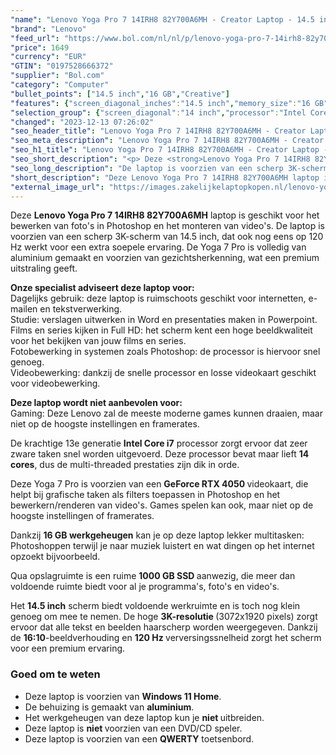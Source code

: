 ```yaml
---
"name": "Lenovo Yoga Pro 7 14IRH8 82Y700A6MH - Creator Laptop - 14.5 inch - 120 Hz"
"brand": "Lenovo"
"feed_url": "https://www.bol.com/nl/nl/p/lenovo-yoga-pro-7-14irh8-82y700a6mh-creator-laptop-14-5-inch-120-hz/9300000151986257"
"price": 1649
"currency": "EUR"
"GTIN": "0197528666372"
"supplier": "Bol.com"
"category": "Computer"
"bullet_points": ["14.5 inch","16 GB","Creative"]
"features": {"screen_diagonal_inches":"14.5 inch","memory_size":"16 GB","purpose_laptop":"Creative"}
"selection_group": {"screen_diagonal":"14 inch","processor":"Intel Core i7","changed_price_past_3_days":false,"product_family":"Yoga"}
"changed": "2023-12-13 07:26:02"
"seo_header_title": "Lenovo Yoga Pro 7 14IRH8 82Y700A6MH - Creator Laptop - 14.5 inch - 120 Hz"
"seo_meta_description": "Lenovo Yoga Pro 7 14IRH8 82Y700A6MH - Creator Laptop - 14.5 inch - 120 Hz"
"seo_h1_title": "Lenovo Yoga Pro 7 14IRH8 82Y700A6MH - Creator Laptop - 14.5 inch - 120 Hz"
"seo_short_description": "<p> Deze <strong>Lenovo Yoga Pro 7 14IRH8 82Y700A6MH</strong> laptop is geschikt voor het bewerken van foto's in Photoshop en het monteren van video's."
"seo_long_description": "De laptop is voorzien van een scherp 3K-scherm van 14. 5 inch, dat ook nog eens op 120 Hz werkt voor een extra soepele ervaring. De Yoga 7 Pro is volledig van aluminium gemaakt en voorzien van gezichtsherkenning, wat een premium uitstraling geeft. </p> <p> <strong>Onze specialist adviseert deze laptop voor:</strong><br />Dagelijks gebruik: deze laptop is ruimschoots geschikt voor internetten, e-mailen en tekstverwerking. <br />Studie: verslagen uitwerken in Word en presentaties maken in Powerpoint. <br />Films en series kijken in Full HD: het scherm kent een hoge beeldkwaliteit voor het bekijken van jouw films en series. <br />Fotobewerking in systemen zoals Photoshop: de processor is hiervoor snel genoeg. <br />Videobewerking: dankzij de snelle processor en losse videokaart geschikt voor videobewerking. </p> <p> <strong>Deze laptop wordt niet aanbevolen voor:</strong><br />Gaming: Deze Lenovo zal de meeste moderne games kunnen draaien, maar niet op de hoogste instellingen en framerates. </p> <p> De krachtige 13e generatie <strong>Intel Core i7</strong> processor zorgt ervoor dat zeer zware taken snel worden uitgevoerd. Deze processor bevat maar lieft <strong>14 cores</strong>, dus de multi-threaded prestaties zijn dik in orde. </p> <p> Deze Yoga 7 Pro is voorzien van een <strong>GeForce RTX 4050 </strong>videokaart, die helpt bij grafische taken als filters toepassen in Photoshop en het bewerkern/renderen van video's. Games spelen kan ook, maar niet op de hoogste instellingen of framerates. </p> <p> Dankzij <strong>16 GB werkgeheugen</strong> kan je op deze laptop lekker multitasken: Photoshoppen terwijl je naar muziek luistert en wat dingen op het internet opzoekt bijvoorbeeld. </p> <p> Qua opslagruimte is een ruime <strong>1000 GB SSD </strong>aanwezig, die meer dan voldoende ruimte biedt voor al je programma's, foto's en video's. </p> <p> Het <strong>14. 5 inch</strong> scherm biedt voldoende werkruimte en is toch nog klein genoeg om mee te nemen. De hoge <strong>3K-resolutie </strong>(3072x1920 pixels) zorgt ervoor dat alle tekst en beelden haarscherp worden weergegeven. Dankzij de <strong>16:10</strong>-beeldverhouding en <strong>120 Hz </strong>verversingssnelheid zorgt het scherm voor een premium ervaring. </p> <h3>Goed om te weten</h3> <ul> <li>Deze laptop is voorzien van <strong>Windows 11 Home</strong>. </li> <li>De behuizing is gemaakt van <strong>aluminium</strong>. </li> <li>Het werkgeheugen van deze laptop kun je <strong>niet </strong>uitbreiden. </li> <li>Deze laptop is <strong>niet </strong>voorzien van een DVD/CD speler. </li> <li>Deze laptop is voorzien van een <strong>QWERTY</strong> toetsenbord. </li> </ul>"
"short_description": "Deze Lenovo Yoga Pro 7 14IRH8 82Y700A6MH laptop is geschikt voor het bewerken van foto's in Photoshop en het monteren van video's. De laptop is voorzien van een scherp 3K-scherm van 14.5 inch, dat ook nog eens op 120 Hz werkt voor een extra soepele ervaring. De Yoga 7 Pro is volledig van aluminium gemaakt en voorzien van gezichtsherkenning, wat een premium uitstraling geeft. Onze specialist adviseert deze laptop voor: Dagelijks gebruik: deze laptop is ruimschoots geschikt voor internetten, e-mailen en tekstverwerking. Studie: verslagen uitwerken in Word en presentaties maken in Powerpoint. Films en series kijken in Full HD: het scherm kent een hoge beeldkwaliteit voor het bekijken van jouw films en series. Fotobewerking in systemen zoals Photoshop: de processor is hiervoor snel genoeg. Videobewerking: dankzij de snelle processor en losse videokaart geschikt voor videobewerking. Deze laptop wordt niet aanbevolen voor: Gaming: Deze Lenovo zal de meeste moderne games kunnen draaien, maar niet op de hoogste instellingen en framerates. De krachtige 13e generatie Intel Core i7 processor zorgt ervoor dat zeer zware taken snel worden uitgevoerd. Deze processor bevat maar lieft 14 cores, dus de multi-threaded prestaties zijn dik in orde. Deze Yoga 7 Pro is voorzien van een GeForce RTX 4050 videokaart, die helpt bij grafische taken als filters toepassen in Photoshop en het bewerkern/renderen van video's. Games spelen kan ook, maar niet op de hoogste instellingen of framerates. Dankzij 16 GB werkgeheugen kan je op deze laptop lekker multitasken: Photoshoppen terwijl je naar muziek luistert en wat dingen op het internet opzoekt bijvoorbeeld. Qua opslagruimte is een ruime 1000 GB SSD aanwezig, die meer dan voldoende ruimte biedt voor al je programma's, foto's en video's. Het 14.5 inch scherm biedt voldoende werkruimte en is toch nog klein genoeg om mee te nemen. De hoge 3K-resolutie (3072x1920 pixels) zorgt ervoor dat alle tekst en beelden haarscherp worden weergegeven. Dankzij de 16:10-beeldverhouding en 120 Hz verversingssnelheid zorgt het scherm voor een premium ervaring. Goed om te weten Deze laptop is voorzien van Windows 11 Home. De behuizing is gemaakt van aluminium. Het werkgeheugen van deze laptop kun je niet uitbreiden. Deze laptop is niet voorzien van een DVD/CD speler. Deze laptop is voorzien van een QWERTY toetsenbord."
"external_image_url": "https://images.zakelijkelaptopkopen.nl/lenovo-yoga-pro-7-14irh8-82y700a6mh-creator-laptop-14-5-inch-120-hz.webp"
---
```


<p> Deze <strong>Lenovo Yoga Pro 7 14IRH8 82Y700A6MH</strong> laptop is geschikt voor het bewerken van foto's in Photoshop en het monteren van video's. De laptop is voorzien van een scherp 3K-scherm van 14.5 inch, dat ook nog eens op 120 Hz werkt voor een extra soepele ervaring. De Yoga 7 Pro is volledig van aluminium gemaakt en voorzien van gezichtsherkenning, wat een premium uitstraling geeft. </p> <p> <strong>Onze specialist adviseert deze laptop voor:</strong><br />Dagelijks gebruik: deze laptop is ruimschoots geschikt voor internetten, e-mailen en tekstverwerking.<br />Studie: verslagen uitwerken in Word en presentaties maken in Powerpoint.<br />Films en series kijken in Full HD: het scherm kent een hoge beeldkwaliteit voor het bekijken van jouw films en series.<br />Fotobewerking in systemen zoals Photoshop: de processor is hiervoor snel genoeg.<br />Videobewerking: dankzij de snelle processor en losse videokaart geschikt voor videobewerking. </p> <p> <strong>Deze laptop wordt niet aanbevolen voor:</strong><br />Gaming: Deze Lenovo zal de meeste moderne games kunnen draaien, maar niet op de hoogste instellingen en framerates. </p> <p> De krachtige 13e generatie <strong>Intel Core i7</strong> processor zorgt ervoor dat zeer zware taken snel worden uitgevoerd. Deze processor bevat maar lieft <strong>14 cores</strong>, dus de multi-threaded prestaties zijn dik in orde. </p> <p> Deze Yoga 7 Pro is voorzien van een <strong>GeForce RTX 4050 </strong>videokaart, die helpt bij grafische taken als filters toepassen in Photoshop en het bewerkern/renderen van video's. Games spelen kan ook, maar niet op de hoogste instellingen of framerates. </p> <p> Dankzij <strong>16 GB werkgeheugen</strong> kan je op deze laptop lekker multitasken: Photoshoppen terwijl je naar muziek luistert en wat dingen op het internet opzoekt bijvoorbeeld. </p> <p> Qua opslagruimte is een ruime <strong>1000 GB SSD </strong>aanwezig, die meer dan voldoende ruimte biedt voor al je programma's, foto's en video's. </p> <p> Het <strong>14.5 inch</strong> scherm biedt voldoende werkruimte en is toch nog klein genoeg om mee te nemen. De hoge <strong>3K-resolutie </strong>(3072x1920 pixels) zorgt ervoor dat alle tekst en beelden haarscherp worden weergegeven. Dankzij de <strong>16:10</strong>-beeldverhouding en <strong>120 Hz </strong>verversingssnelheid zorgt het scherm voor een premium ervaring. </p> <h3>Goed om te weten</h3> <ul> <li>Deze laptop is voorzien van <strong>Windows 11 Home</strong>.</li> <li>De behuizing is gemaakt van <strong>aluminium</strong>.</li> <li>Het werkgeheugen van deze laptop kun je <strong>niet </strong>uitbreiden.</li> <li>Deze laptop is <strong>niet </strong>voorzien van een DVD/CD speler.</li> <li>Deze laptop is voorzien van een <strong>QWERTY</strong> toetsenbord.</li> </ul>